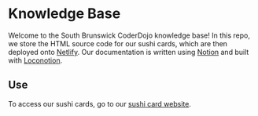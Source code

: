 # Knowledge Base
Welcome to the South Brunswick CoderDojo knowledge base! In this repo, we store the HTML source code for our sushi cards, which are then deployed onto [Netlify](https://www.netlify.com/). Our documentation is written using [Notion](https://notion.so) and built with [Loconotion](https://github.com/leoncvlt/loconotion).

## Use
To access our sushi cards, go to our [sushi card website](https://sbdojo.github.io/sushi).
